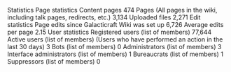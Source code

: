 Statistics
Page statistics
Content pages	474
Pages
(All pages in the wiki, including talk pages, redirects, etc.)	3,134
Uploaded files	2,271
Edit statistics
Page edits since Galacticraft Wiki was set up	6,726
Average edits per page	2.15
User statistics
Registered users (list of members)	77,644
Active users (list of members)
(Users who have performed an action in the last 30 days)	3
Bots (list of members)	0
Administrators (list of members)	3
Interface administrators (list of members)	1
Bureaucrats (list of members)	1
Suppressors (list of members)	0
